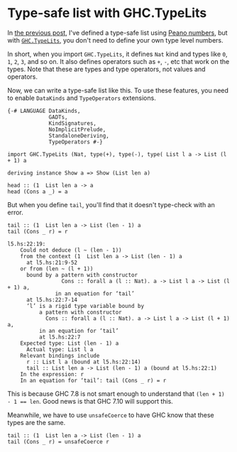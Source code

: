 # Type-safe list with GHC.TypeLits

In [the previous post](http://snak.tumblr.com/post/109752112942/type-safe-list-datakinds-constraintkinds-and), I've defined a type-safe list using [Peano numbers](http://wiki.haskell.org/Peano_numbers), but with [`GHC.TypeLits`](http://hackage.haskell.org/package/base/docs/GHC-TypeLits.html#t:Nat), you don't need to define your own type level numbers.

In short, when you import `GHC.TypeLits`, it defines `Nat` kind and types like `0`, `1`, `2`, `3`, and so on. It also defines operators such as `+`, `-`, etc that work on the types. Note that these are types and type operators, not values and operators.

Now, we can write a type-safe list like this. To use these features, you need to enable `DataKinds` and `TypeOperators` extensions.

    {-# LANGUAGE DataKinds,
                 GADTs,
                 KindSignatures,
                 NoImplicitPrelude,
                 StandaloneDeriving,
                 TypeOperators #-}

    import GHC.TypeLits (Nat, type(+), type(-), type( List l a -> List (l + 1) a

    deriving instance Show a => Show (List len a)

    head :: (1  List len a -> a
    head (Cons a _) = a

But when you define `tail`, you'll find that it doesn't type-check with an error.

    tail :: (1  List len a -> List (len - 1) a
    tail (Cons _ r) = r

    l5.hs:22:19:
        Could not deduce (l ~ (len - 1))
        from the context (1  List len a -> List (len - 1) a
          at l5.hs:21:9-52
        or from (len ~ (l + 1))
          bound by a pattern with constructor
                     Cons :: forall a (l :: Nat). a -> List l a -> List (l + 1) a,
                   in an equation for ‘tail’
          at l5.hs:22:7-14
          ‘l’ is a rigid type variable bound by
              a pattern with constructor
                Cons :: forall a (l :: Nat). a -> List l a -> List (l + 1) a,
              in an equation for ‘tail’
              at l5.hs:22:7
        Expected type: List (len - 1) a
          Actual type: List l a
        Relevant bindings include
          r :: List l a (bound at l5.hs:22:14)
          tail :: List len a -> List (len - 1) a (bound at l5.hs:22:1)
        In the expression: r
        In an equation for ‘tail’: tail (Cons _ r) = r

This is because GHC 7.8 is not smart enough to understand that `(len + 1) - 1 == len`. Good news is that GHC 7.10 will support this.

Meanwhile, we have to use `unsafeCoerce` to have GHC know that these types are the same.

    tail :: (1  List len a -> List (len - 1) a
    tail (Cons _ r) = unsafeCoerce r
